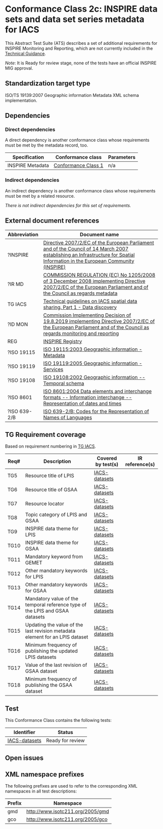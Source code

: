 # Conformance Class 2c: INSPIRE data sets and data set series metadata for IACS

This Abstract Test Suite (ATS) describes a set of additional requirements for INSPIRE Monitoring and Reporting, which are not currently included in the [Technical Guidance](#ref_TG_IACS).

*Note*: It is Ready for review stage, none of the tests have an official INSPIRE MIG approval.

## Standardization target type

ISO/TS 19139:2007 Geographic information Metadata XML schema implementation.

## Dependencies

### Direct dependencies

A direct dependency is another conformance class whose requirements must be met by the metadata record, too.

| Specification | Conformance class | Parameters | 
| ------------- | ----------------- | ---------- |
| INSPIRE Metadata | [Conformance Class 1](../datasets-and-series/README.md) | n/a |

### Indirect dependencies

An indirect dependency is another conformance class whose requirements must be met by a related resource.

 *There is not indirect dependencies for this set of requirements.*
 
## External document references


| Abbreviation | Document name                       |
| ------------ | ----------------------------------- |
| ?INSPIRE <a name="ref_INSPIRE"></a> | [Directive 2007/2/EC of the European Parliament and of the Council of 14 March 2007 establishing an Infrastructure for Spatial Information in the European Community (INSPIRE)](http://eur-lex.europa.eu/legal-content/EN/TXT/PDF/?uri=CELEX:32007L0002&from=EN)
| ?IR MD <a name="ref_IR_MD"></a> | [COMMISSION REGULATION (EC) No 1205/2008 of 3 December 2008 implementing Directive 2007/2/EC of the European Parliament and of the Council as regards metadata](http://eur-lex.europa.eu/LexUriServ/LexUriServ.do?uri=OJ:L:2008:326:0012:0030:EN:PDF)
| TG IACS <a name="ref_TG_IACS"></a> | [Technical guidelines on IACS spatial data sharing. Part 1 - Data discovery](https://publications.jrc.ec.europa.eu/repository/handle/JRC121450)
| ?ID MON <a name="ref_ID_MON"></a> | [Commission Implementing Decision of 19.8.2019 implementing Directive 2007/2/EC of the European Parliament and of the Council as regards monitoring and reporting](https://eur-lex.europa.eu/legal-content/EN/TXT/PDF/?uri=CELEX:32019D1372&from=EN)
| REG <a name="ref_REG"></a> | [INSPIRE Registry](http://inspire.ec.europa.eu/registry/)
| ?ISO 19115 <a name="ref_ISO_19115"></a> | [ISO 19115:2003 Geographic information - Metadata](http://www.iso.org/iso/catalogue_detail.htm?csnumber=26020)
| ?ISO 19119 <a name="ref_ISO_19119"></a> | [ISO 19119:2005 Geographic information - Services](http://www.iso.org/iso/catalogue_detail.htm?csnumber=39890)
| ?ISO 19108 <a name="ref_ISO_19108"></a> | [ISO 19108:2002 Geographic information -- Temporal schema](http://www.iso.org/iso/catalogue_detail.htm?csnumber=26013)
| ?ISO 8601 <a name="ref_ISO_8601"></a> | [ISO 8601:2004 Data elements and interchange formats -- Information interchange -- Representation of dates and times](http://www.iso.org/iso/catalogue_detail?csnumber=40874)
| ?ISO 639-2/B  <a name="ref_ISO_639_2"></a> | [ISO 639-2/B: Codes for the Representation of Names of Languages](http://www.loc.gov/standards/iso639-2/)


## TG Requirement coverage

Based on requirement numbering in [TG IACS](#ref_TG_IACS).

| Req#   | Description                          | Covered by test(s)                 | IR reference(s)                  |
| ------ | ------------------------------------ | ---------------------------------- | -------------------------------- |
| TG5      | Resource title of LPIS | [IACS-datasets](./IACS-datasets.md) |
| TG6      | Resource title of GSAA | [IACS-datasets](./IACS-datasets.md) |
| TG7      | Resource locator | [IACS-datasets](./IACS-datasets.md) |
| TG8      | Topic category of LPIS and GSAA | [IACS-datasets](./IACS-datasets.md) |
| TG9      | INSPIRE data theme for LPIS | [IACS-datasets](./IACS-datasets.md) |
| TG10      | INSPIRE data theme for GSAA | [IACS-datasets](./IACS-datasets.md) |
| TG11      | Mandatory keyword from GEMET | [IACS-datasets](./IACS-datasets.md) |
| TG12      | Other mandatory keywords for LPIS | [IACS-datasets](./IACS-datasets.md) |
| TG13      | Other mandatory keywords for GSAA | [IACS-datasets](./IACS-datasets.md) |
| TG14      | Mandatory value of the temporal reference type of the LPIS and GSAA datasets | [IACS-datasets](./IACS-datasets.md) |
| TG15      | Updating the value of the last revision metadata element for an LPIS dataset | [IACS-datasets](./IACS-datasets.md) |
| TG16      | Minimum frequency of publishing the updated LPIS datasets | [IACS-datasets](./IACS-datasets.md) |
| TG17      | Value of the last revision of GSAA dataset | [IACS-datasets](./IACS-datasets.md) |
| TG18      | Minimum frequency of publishing the GSAA dataset | [IACS-datasets](./IACS-datasets.md) |

## Test

This Conformance Class contains the following tests:

| Identifier                                                        | Status   |
| ----------------------------------------------------------------- | -------- |
| [IACS-datasets](./IACS-datasets.md) | Ready for review  |

## Open issues


## XML namespace prefixes <a name="namespaces"></a>

The following prefixes are used to refer to the corresponding XML namespaces in all test descriptions:

Prefix     | Namespace
---------- | -------------------------------------------------
gmd        | http://www.isotc211.org/2005/gmd
gco        | http://www.isotc211.org/2005/gco
